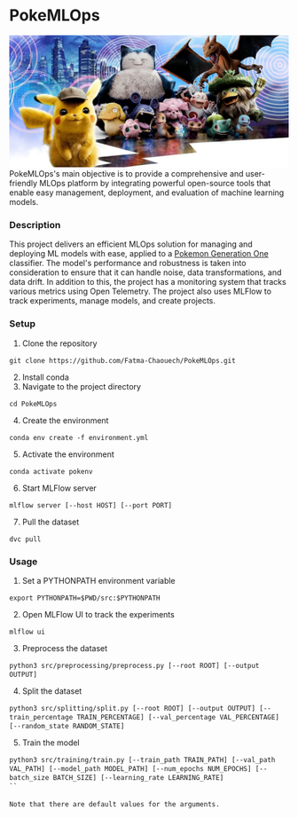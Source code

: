 # PokeMLOps
![pokemon](docs/pokemon.png)
PokeMLOps's main objective is to provide a comprehensive and user-friendly MLOps platform by integrating powerful open-source tools that enable easy management, deployment, and evaluation of machine learning models. 

### Description
This project delivers an efficient MLOps solution for managing and deploying ML models with ease, applied to a [Pokemon Generation One](https://www.kaggle.com/datasets/thedagger/pokemon-generation-one) classifier. The model's performance and robustness is taken into consideration to ensure that it can handle noise, data transformations, and data drift. In addition to this, the project has a monitoring system that tracks various metrics using Open Telemetry. The project also uses MLFlow to track experiments, manage models, and create projects.

### Setup
1. Clone the repository 
```
git clone https://github.com/Fatma-Chaouech/PokeMLOps.git
``` 
2. Install conda
3. Navigate to the project directory
```
cd PokeMLOps
```
4. Create the environment
```
conda env create -f environment.yml
``` 
5. Activate the environment
```
conda activate pokenv
```
6. Start MLFlow server
```
mlflow server [--host HOST] [--port PORT]
```
7. Pull the dataset
```
dvc pull
```
### Usage
1. Set a PYTHONPATH environment variable
```
export PYTHONPATH=$PWD/src:$PYTHONPATH
```
2. Open MLFlow UI to track the experiments
```
mlflow ui
```
3. Preprocess the dataset
```
python3 src/preprocessing/preprocess.py [--root ROOT] [--output OUTPUT]
```
4. Split the dataset
```
python3 src/splitting/split.py [--root ROOT] [--output OUTPUT] [--train_percentage TRAIN_PERCENTAGE] [--val_percentage VAL_PERCENTAGE] [--random_state RANDOM_STATE]
```
5. Train the model
```
python3 src/training/train.py [--train_path TRAIN_PATH] [--val_path VAL_PATH] [--model_path MODEL_PATH] [--num_epochs NUM_EPOCHS] [--batch_size BATCH_SIZE] [--learning_rate LEARNING_RATE]
``

Note that there are default values for the arguments.
